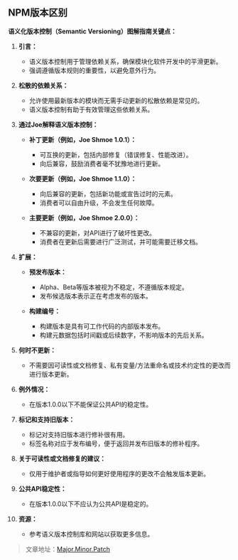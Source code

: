 ## NPM版本区别

**语义化版本控制（Semantic Versioning）图解指南关键点：**

1. **引言：**
   - 语义版本控制用于管理依赖关系，确保模块化软件开发中的平滑更新。
   - 强调遵循版本规则的重要性，以避免意外行为。

2. **松散的依赖关系：**
   - 允许使用最新版本的模块而无需手动更新的松散依赖是常见的。
   - 语义版本控制有助于有效管理这些依赖关系。

3. **通过Joe解释语义版本控制：**
   - **补丁更新（例如，Joe Shmoe 1.0.1）：**
     - 可互换的更新，包括内部修复（错误修复、性能改进）。
     - 向后兼容，鼓励消费者毫不犹豫地进行更新。

   - **次要更新（例如，Joe Shmoe 1.1.0）：**
     - 向后兼容的更新，包括新功能或宣告过时的元素。
     - 消费者可以自由升级，不会发生任何故障。

   - **主要更新（例如，Joe Shmoe 2.0.0）：**
     - 不兼容的更新，对API进行了破坏性更改。
     - 消费者在更新后需要进行广泛测试，并可能需要迁移文档。

4. **扩展：**
   - **预发布版本：**
     - Alpha、Beta等版本被视为不稳定，不遵循版本规定。
     - 发布候选版本表示正在考虑发布的版本。

   - **构建编号：**
     - 构建版本是具有可工作代码的内部版本发布。
     - 构建元数据包括时间戳或后续数字，不影响版本的先后关系。

5. **何时不更新：**
   - 不需要因可读性或文档修复、私有变量/方法重命名或技术约定性的更改而进行版本更新。

6. **例外情况：**
   - 在版本1.0.0以下不能保证公共API的稳定性。

7. **标记和支持旧版本：**
   - 标记对支持旧版本进行修补很有用。
   - 标签名称对应于发布编号，便于返回并发布旧版本的修补程序。

8. **关于可读性或文档修复的建议：**
   - 仅用于维护者或指导如何更好使用程序的更改不会触发版本更新。

9. **公共API稳定性：**
   - 在版本1.0.0以下不应认为公共API是稳定的。

10. **资源：**
    - 参考语义版本控制库和网站以获取更多信息。

> 文章地址：[Major.Minor.Patch](https://medium.com/fiverr-engineering/major-minor-patch-a5298e2e1798)